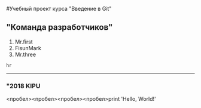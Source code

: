 #Учебный проект курса "Введение в Git"
## "Команда разработчиков"
1. Mr.first
2. FisunMark
3. Mr.three

`hr`
***

### "2018 KIPU
<пробел><пробел><пробел><пробел>print 'Hello, World!'
